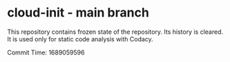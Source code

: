 # cloud-init - main branch

This repository contains frozen state of the repository.
Its history is cleared. It is used only for static code
analysis with Codacy.

Commit Time: 1689059596